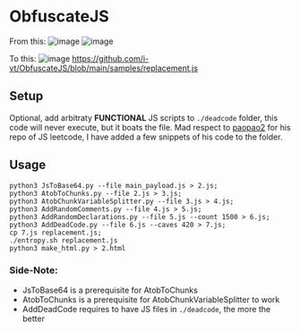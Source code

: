 # ObfuscateJS


From this:
![image](https://github.com/user-attachments/assets/fb5840c8-6c2a-4dd9-9410-1b25ba628617)
![image](https://github.com/user-attachments/assets/810837f9-a495-44a2-b147-5b768a7143f6)


To this:
![image](https://github.com/user-attachments/assets/b28bf6d2-14f9-48f2-b65d-ee6083b21890)
https://github.com/i-vt/ObfuscateJS/blob/main/samples/replacement.js

## Setup
Optional, add arbitraty **FUNCTIONAL** JS scripts to `./deadcode` folder, this code will never execute, but it boats the file. 
Mad respect to [paopao2]([url](https://github.com/paopao2/leetcode-js/tree/master)) for his repo of JS leetcode, I have added a few snippets of his code to the folder.

## Usage
```
python3 JsToBase64.py --file main_payload.js > 2.js;
python3 AtobToChunks.py --file 2.js > 3.js;
python3 AtobChunkVariableSplitter.py --file 3.js > 4.js;
python3 AddRandomComments.py --file 4.js > 5.js;
python3 AddRandomDeclarations.py --file 5.js --count 1500 > 6.js;
python3 AddDeadCode.py --file 6.js --caves 420 > 7.js;
cp 7.js replacement.js;
./entropy.sh replacement.js
python3 make_html.py > 2.html
```
### Side-Note: 
- JsToBase64 is a prerequisite for AtobToChunks
- AtobToChunks is a prerequisite for AtobChunkVariableSplitter to work
- AddDeadCode requires to have JS files in `./deadcode`, the more the better
